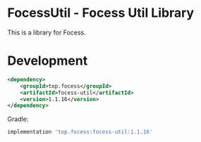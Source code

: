 # FocessUtil - Focess Util Library

This is a library for Focess.

# Development

```xml
<dependency>
    <groupId>top.focess</groupId>
    <artifactId>focess-util</artifactId>
    <version>1.1.16</version>
</dependency>
```

Gradle:

```gradle
implementation 'top.focess:focess-util:1.1.16'
```